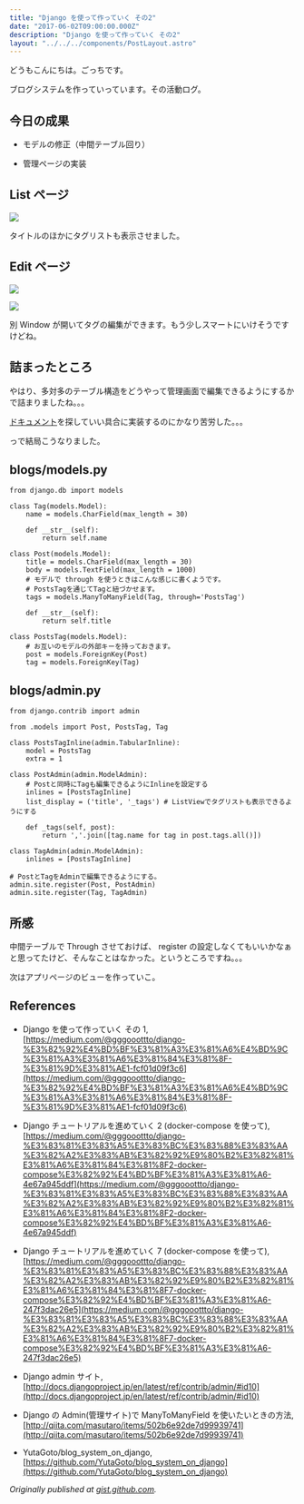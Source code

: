 ```yaml
---
title: "Django を使って作っていく その2"
date: "2017-06-02T09:00:00.000Z"
description: "Django を使って作っていく その2"
layout: "../../../components/PostLayout.astro"
---
```


どうもこんにちは。ごっちです。

ブログシステムを作っていっています。その活動ログ。

## 今日の成果

- モデルの修正（中間テーブル回り）

- 管理ページの実装

## List ページ

![](https://cdn-images-1.medium.com/max/3816/0*yJInZDckl4jLRpoU.PNG)

タイトルのほかにタグリストも表示させました。

## Edit ページ

![](https://cdn-images-1.medium.com/max/3816/0*L0QP89_rcGniz5HB.PNG)

![](https://cdn-images-1.medium.com/max/2000/0*Wzkp4MCwNa4HQkCv.PNG)

別 Window が開いてタグの編集ができます。もう少しスマートにいけそうですけどね。

## 詰まったところ

やはり、多対多のテーブル構造をどうやって管理画面で編集できるようにするかで詰まりましたね。。。

[ドキュメント](http://docs.djangoproject.jp/en/latest/ref/contrib/admin/#id10)を探していい具合に実装するのにかなり苦労した。。。

っで結局こうなりました。

## blogs/models.py

    from django.db import models

    class Tag(models.Model):
        name = models.CharField(max_length = 30)

        def __str__(self):
            return self.name

    class Post(models.Model):
        title = models.CharField(max_length = 30)
        body = models.TextField(max_length = 1000)
        # モデルで through を使うときはこんな感じに書くようです。
        # PostsTagを通じてTagと紐づかせます。
        tags = models.ManyToManyField(Tag, through='PostsTag')

        def __str__(self):
            return self.title

    class PostsTag(models.Model):
        # お互いのモデルの外部キーを持っておきます。
        post = models.ForeignKey(Post)
        tag = models.ForeignKey(Tag)

## blogs/admin.py

    from django.contrib import admin

    from .models import Post, PostsTag, Tag

    class PostsTagInline(admin.TabularInline):
        model = PostsTag
        extra = 1

    class PostAdmin(admin.ModelAdmin):
        # Postと同時にTagも編集できるようにInlineを設定する
        inlines = [PostsTagInline]
        list_display = ('title', '_tags') # ListViewでタグリストも表示できるようにする

        def _tags(self, post):
            return ','.join([tag.name for tag in post.tags.all()])

    class TagAdmin(admin.ModelAdmin):
        inlines = [PostsTagInline]

    # PostとTagをAdminで編集できるようにする。
    admin.site.register(Post, PostAdmin)
    admin.site.register(Tag, TagAdmin)

## 所感

中間テーブルで Through させておけば、 register の設定しなくてもいいかなぁと思ってたけど、そんなことはなかった。というところですね。。。

次はアプリページのビューを作っていこ。

## References

- Django を使って作っていく その 1, [https://medium.com/@gggooottto/django-%E3%82%92%E4%BD%BF%E3%81%A3%E3%81%A6%E4%BD%9C%E3%81%A3%E3%81%A6%E3%81%84%E3%81%8F-%E3%81%9D%E3%81%AE1-fcf01d09f3c6](https://medium.com/@gggooottto/django-%E3%82%92%E4%BD%BF%E3%81%A3%E3%81%A6%E4%BD%9C%E3%81%A3%E3%81%A6%E3%81%84%E3%81%8F-%E3%81%9D%E3%81%AE1-fcf01d09f3c6)

- Django チュートリアルを進めていく 2 (docker-compose を使って), [https://medium.com/@gggooottto/django-%E3%83%81%E3%83%A5%E3%83%BC%E3%83%88%E3%83%AA%E3%82%A2%E3%83%AB%E3%82%92%E9%80%B2%E3%82%81%E3%81%A6%E3%81%84%E3%81%8F2-docker-compose%E3%82%92%E4%BD%BF%E3%81%A3%E3%81%A6-4e67a945ddf](https://medium.com/@gggooottto/django-%E3%83%81%E3%83%A5%E3%83%BC%E3%83%88%E3%83%AA%E3%82%A2%E3%83%AB%E3%82%92%E9%80%B2%E3%82%81%E3%81%A6%E3%81%84%E3%81%8F2-docker-compose%E3%82%92%E4%BD%BF%E3%81%A3%E3%81%A6-4e67a945ddf)

- Django チュートリアルを進めていく 7 (docker-compose を使って), [https://medium.com/@gggooottto/django-%E3%83%81%E3%83%A5%E3%83%BC%E3%83%88%E3%83%AA%E3%82%A2%E3%83%AB%E3%82%92%E9%80%B2%E3%82%81%E3%81%A6%E3%81%84%E3%81%8F7-docker-compose%E3%82%92%E4%BD%BF%E3%81%A3%E3%81%A6-247f3dac26e5](https://medium.com/@gggooottto/django-%E3%83%81%E3%83%A5%E3%83%BC%E3%83%88%E3%83%AA%E3%82%A2%E3%83%AB%E3%82%92%E9%80%B2%E3%82%81%E3%81%A6%E3%81%84%E3%81%8F7-docker-compose%E3%82%92%E4%BD%BF%E3%81%A3%E3%81%A6-247f3dac26e5)

- Django admin サイト, [http://docs.djangoproject.jp/en/latest/ref/contrib/admin/#id10](http://docs.djangoproject.jp/en/latest/ref/contrib/admin/#id10)

- Django の Admin(管理サイト)で ManyToManyField を使いたいときの方法, [http://qiita.com/masutaro/items/502b6e92de7d99939741](http://qiita.com/masutaro/items/502b6e92de7d99939741)

- YutaGoto/blog_system_on_django, [https://github.com/YutaGoto/blog_system_on_django](https://github.com/YutaGoto/blog_system_on_django)

_Originally published at [gist.github.com](https://gist.github.com/YutaGoto/1cc4f8f2a6d2fb8efc49ac6a4f6088e1)._
